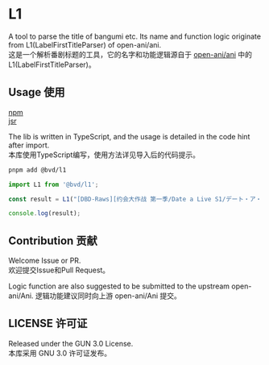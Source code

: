 # L1

A tool to parse the title of bangumi etc. Its name and function logic originate from L1(LabelFirstTitleParser) of open-ani/ani.  
这是一个解析番剧标题的工具，它的名字和功能逻辑源自于 [open-ani/ani](https://github.com/open-ani/ani) 中的L1(LabelFirstTitleParser)。  

## Usage 使用

[npm](https://www.npmjs.com/package/@bili-vd-bak/l1)  
[jsr](https://jsr.io/@bvd/l1)  

The lib is written in TypeScript, and the usage is detailed in the code hint after import.  
本库使用TypeScript编写，使用方法详见导入后的代码提示。  

```sh
pnpm add @bvd/l1
```

```ts
import L1 from '@bvd/l1';

const result = L1("[DBD-Raws][约会大作战 第一季/Date a Live S1/デート・ア・ライブ][导演剪辑版/Director's Cut/ディレクターズカット版][01-12TV全集+OAD][1080P][BDRip][HEVC-10bit][简繁外挂][FLAC][MKV]");

console.log(result);
```

## Contribution 贡献

Welcome Issue or PR.  
欢迎提交Issue和Pull Request。  

Logic function are also suggested to be submitted to the upstream open-ani/Ani.
逻辑功能建议同时向上游 open-ani/Ani 提交。  

## LICENSE 许可证

Released under the GUN 3.0 License.  
本库采用 GNU 3.0 许可证发布。  
